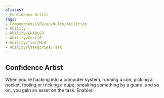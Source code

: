 ```yaml
---
aliases:
- Confidence Artist
tags:
- Compendium/CSRD/en/Rules/Abilities
- Ability
- Ability/ENABLER
- Ability/Cost/0
- Ability/Tier/Mid
- Ability/Categories/Task
---
```


  
## Confidence Artist  
When you're hacking into a computer system, running a con, picking a pocket, fooling or tricking a dupe, sneaking something by a guard, and so on, you gain an asset on the task. Enabler.
